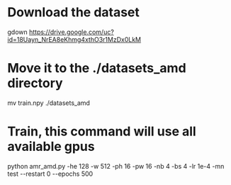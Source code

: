 # Download the dataset

gdown https://drive.google.com/uc?id=18Uayn_NrEA8eKhmg4xthO3r1MzDx0LkM

# Move it to the ./datasets_amd directory

mv train.npy ./datasets_amd

# Train, this command will use all available gpus

python amr_amd.py -he 128 -w 512 -ph 16 -pw 16 -nb 4 -bs 4 -lr 1e-4 -mn test --restart 0 --epochs 500



